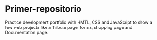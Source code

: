 # Primer-repositorio
Practice development portfolio with HMTL, CSS and
JavaScript to show a few web projects like a Tribute page, forms,
shopping page and Documentation page.
